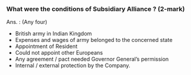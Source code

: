### What were the conditions of Subsidiary Alliance ? (2-mark)
Ans. : (Any four)
* British army in Indian Kingdom
* Expenses and wages of army belonged to the concerned state
* Appointment of Resident
* Could not appoint other Europeans
* Any agreement / pact needed Governor General’s permission
* Internal / external protection by the Company.

